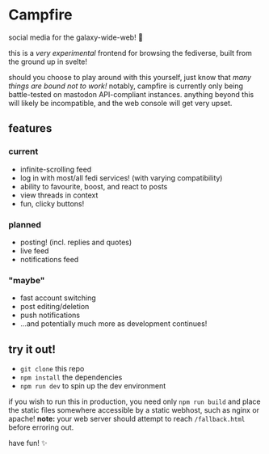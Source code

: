 # Campfire

social media for the galaxy-wide-web! 🌌

this is a *very experimental* frontend for browsing the fediverse, built
from the ground up in svelte!

should you choose to play around with this yourself, just know that *many
things are bound not to work!* notably, campfire is currently only being
battle-tested on mastodon API-compliant instances. anything beyond this
will likely be incompatible, and the web console will get very upset.

## features

### current

- infinite-scrolling feed
- log in with most/all fedi services! (with varying compatibility)
- ability to favourite, boost, and react to posts
- view threads in context
- fun, clicky buttons!

### planned

- posting! (incl. replies and quotes)
- live feed
- notifications feed

### "maybe"

- fast account switching
- post editing/deletion
- push notifications
- ...and potentially much more as development continues!

## try it out!

- `git clone` this repo
- `npm install` the dependencies
- `npm run dev` to spin up the dev environment

if you wish to run this in production, you need only `npm run build` and
place the static files somewhere accessible by a static webhost, such as
nginx or apache! **note:** your web server should attempt to reach
`/fallback.html` before erroring out.

have fun! ✨
